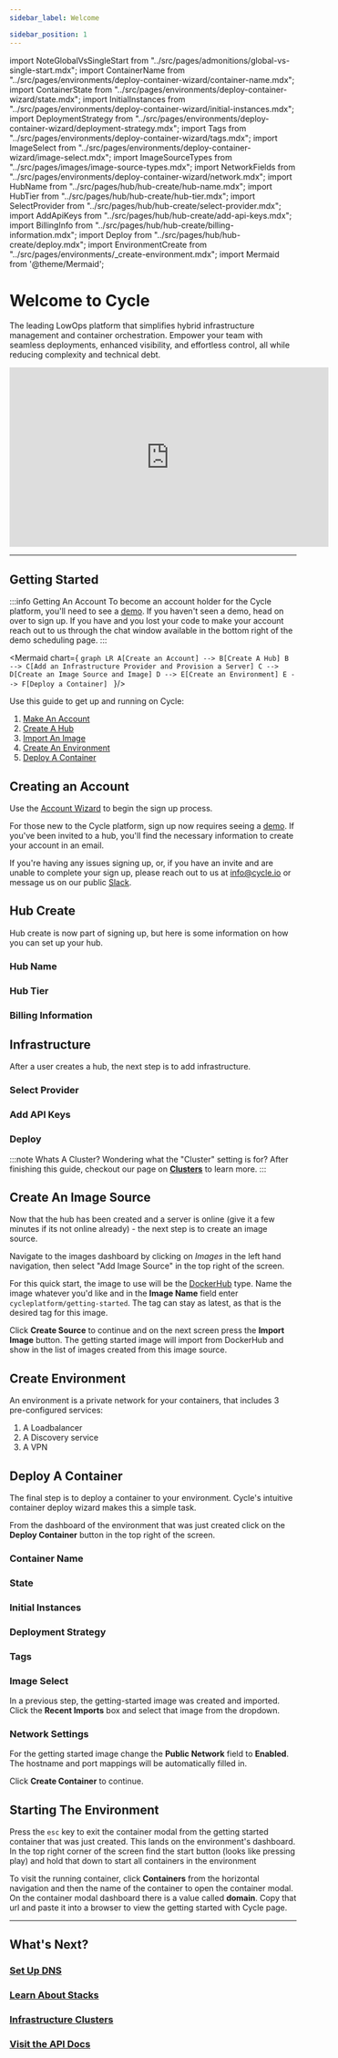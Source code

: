```yaml
---
sidebar_label: Welcome

sidebar_position: 1
---
```


import NoteGlobalVsSingleStart from "../src/pages/admonitions/global-vs-single-start.mdx";
import ContainerName from "../src/pages/environments/deploy-container-wizard/container-name.mdx";
import ContainerState from "../src/pages/environments/deploy-container-wizard/state.mdx";
import InitialInstances from "../src/pages/environments/deploy-container-wizard/initial-instances.mdx";
import DeploymentStrategy from "../src/pages/environments/deploy-container-wizard/deployment-strategy.mdx";
import Tags from "../src/pages/environments/deploy-container-wizard/tags.mdx";
import ImageSelect from "../src/pages/environments/deploy-container-wizard/image-select.mdx";
import ImageSourceTypes from "../src/pages/images/image-source-types.mdx";
import NetworkFields from "../src/pages/environments/deploy-container-wizard/network.mdx";
import HubName from "../src/pages/hub/hub-create/hub-name.mdx";
import HubTier from "../src/pages/hub/hub-create/hub-tier.mdx";
import SelectProvider from "../src/pages/hub/hub-create/select-provider.mdx";
import AddApiKeys from "../src/pages/hub/hub-create/add-api-keys.mdx";
import BillingInfo from "../src/pages/hub/hub-create/billing-information.mdx";
import Deploy from "../src/pages/hub/hub-create/deploy.mdx";
import EnvironmentCreate from "../src/pages/environments/\_create-environment.mdx";
import Mermaid from '@theme/Mermaid';

# Welcome to Cycle

The leading LowOps platform that simplifies hybrid infrastructure management and container orchestration. Empower your team with seamless deployments, enhanced visibility, and effortless control, all while reducing complexity and technical debt.

<iframe width="560" height="315" src="https://www.youtube.com/embed/_cvoT69DZRQ" title="YouTube video player"
frameborder="0" allow="accelerometer; autoplay; clipboard-write; encrypted-media; gyroscope; picture-in-picture"
allowfullscreen></iframe>

---

## Getting Started

:::info Getting An Account
To become an account holder for the Cycle platform, you'll need to see a [demo](https://cycle.io/demo). If you haven't seen a demo, head on over to sign up. If you have and you lost your code to make your account reach out to us through the chat window available in the bottom right of the demo scheduling page.
:::

<Mermaid chart={
`graph LR
    A[Create an Account] --> B[Create A Hub]
    B --> C[Add an Infrastructure Provider and Provision a Server]
    C --> D[Create an Image Source and Image]
    D --> E[Create an Environment]
    E --> F[Deploy a Container]
`
}/>

Use this guide to get up and running on Cycle:

1. [Make An Account](#creating-an-account)
2. [Create A Hub](#hub-create)
3. [Import An Image](#create-an-image-source)
4. [Create An Environment](#create-environment)
5. [Deploy A Container](#deploy-a-container)

## Creating an Account

Use the [Account Wizard](https://signup.cycle.io) to begin the sign up process.

For those new to the Cycle platform, sign up now requires seeing a [demo](https://cycle.io/demo). If you've been invited to a hub, you'll find the necessary information to create your account in an email.

If you're having any issues signing up, or, if you have an invite and are unable to complete your sign up, please reach out to us at info@cycle.io or message us on our public [Slack](https://slack.cycle.io).

## Hub Create

Hub create is now part of signing up, but here is some information on how you can set up your hub.

### Hub Name

<HubName />

### Hub Tier

<HubTier />

### Billing Information

<BillingInfo />

## Infrastructure

After a user creates a hub, the next step is to add infrastructure.

### Select Provider

<SelectProvider />

### Add API Keys

<AddApiKeys />

### Deploy

<Deploy />

:::note Whats A Cluster?
Wondering what the "Cluster" setting is for? After finishing this guide, checkout our page on [**Clusters**](/docs/infrastructure/clusters) to learn more.
:::

## Create An Image Source

Now that the hub has been created and a server is online (give it a few minutes if its not online already) - the next step is to create an image source.

Navigate to the images dashboard by clicking on _Images_ in the left hand navigation, then select "Add Image Source" in the top right of the screen.

For this quick start, the image to use will be the [DockerHub](/docs/images/sources/dockerhub-source) type. Name the image whatever you'd like and in the **Image Name** field enter `cycleplatform/getting-started`. The tag can stay as latest, as that is the desired tag for this image.

Click **Create Source** to continue and on the next screen press the **Import Image** button. The getting started image will import from DockerHub and show in the list of images created from this image source.

## Create Environment

An environment is a private network for your containers, that includes 3 pre-configured services:

1. A Loadbalancer
2. A Discovery service
3. A VPN

<EnvironmentCreate />

## Deploy A Container

The final step is to deploy a container to your environment. Cycle's intuitive container deploy wizard makes this a simple task.

From the dashboard of the environment that was just created click on the **Deploy Container** button in the top right of the screen.

### Container Name

<ContainerName />

### State

<ContainerState />

### Initial Instances

<InitialInstances />

### Deployment Strategy

<DeploymentStrategy />

### Tags

<Tags />

### Image Select

<ImageSelect />

In a previous step, the getting-started image was created and imported. Click the **Recent Imports** box and select that image from the dropdown.

### Network Settings

<NetworkFields />

For the getting started image change the **Public Network** field to **Enabled**. The hostname and port mappings will be automatically filled in.

Click **Create Container** to continue.

## Starting The Environment

Press the `esc` key to exit the container modal from the getting started container that was just created. This lands on the environment's dashboard. In the top right corner of the screen find the start button (looks like pressing play) and hold that down to start all containers in the environment

To visit the running container, click **Containers** from the horizontal navigation and then the name of the container to open the container modal. On the container modal dashboard there is a value called **domain**. Copy that url and paste it into a browser to view the getting started with Cycle page.

<NoteGlobalVsSingleStart />

---

## What's Next?

### [Set Up DNS](/docs/dns/overview)

### [Learn About Stacks](/docs/stacks/overview)

### [Infrastructure Clusters](/docs/infrastructure/clusters)

### [Visit the API Docs](https://api-docs.cycle.io)

<!-- - **First Time Using Cycle?**

  - [Add a Provider](/docs/infrastructure/providers/adding-providers)
  - [Add a Server](/docs/infrastructure/add-infrastructure)
  - [Create an Environment](/docs/environments/managing-environments#environment-create)
  - [Deploy a Container](/docs/environments/deploy-single-container)

- **Looking To Explore the Platform?**
  - [Set up DNS](/docs/DNS/zones/zone-management#create-the-zone)
  - [Creating A New Image Source](/docs/images/sources/sources-overview#creating-sources)
  - [Importing Stacks](/docs/stacks/stacks-workflow#importing-from-a-git-repo)
  - [Create an API Key](/docs/hubs/API-access/api-key-generate) -->
